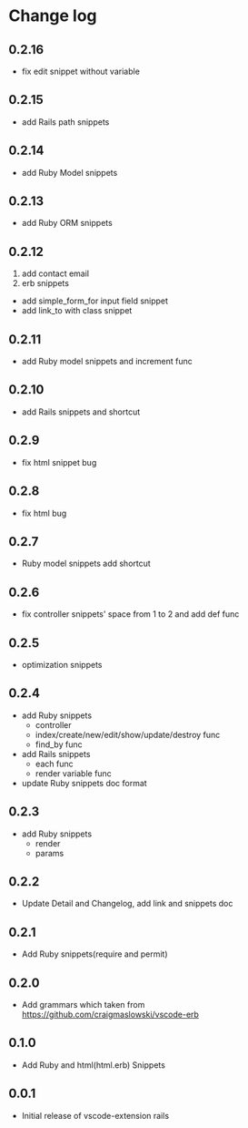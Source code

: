 # Change log
## 0.2.16
- fix edit snippet without variable
## 0.2.15
- add Rails path snippets
## 0.2.14
- add Ruby Model snippets
## 0.2.13
- add Ruby ORM snippets
## 0.2.12
1. add contact email
2. erb snippets
  - add simple_form_for input field snippet
  - add link_to with class snippet
## 0.2.11
- add Ruby model snippets and increment func
## 0.2.10
- add Rails snippets and shortcut
## 0.2.9
- fix html snippet bug
## 0.2.8
- fix html bug
## 0.2.7
- Ruby model snippets add shortcut
## 0.2.6
- fix controller snippets' space from 1 to 2 and add def func
## 0.2.5
- optimization snippets
## 0.2.4
- add Ruby snippets
  - controller
  - index/create/new/edit/show/update/destroy func
  - find_by func
- add Rails snippets
  - each func
  - render variable func
- update Ruby snippets doc format

## 0.2.3
- add Ruby snippets
  - render
  - params
## 0.2.2
- Update Detail and Changelog, add link and snippets doc
## 0.2.1
- Add Ruby snippets(require and permit)
## 0.2.0
- Add grammars which taken from https://github.com/craigmaslowski/vscode-erb
## 0.1.0
- Add Ruby and html(html.erb) Snippets
## 0.0.1
- Initial release of vscode-extension rails